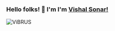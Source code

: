 ### Hello folks! 👋 I'm I'm [Vishal Sonar!](https://vibrus.github.io/PF/)
<p align="left"> <img src="https://komarev.com/ghpvc/?username=ViBRUS&label=Views&color=blue&style=plastic" alt="ViBRUS" /> </p>
<!--
**ViBRUS/ViBRUS** is a ✨ _special_ ✨ repository because its `README.md` (this file) appears on your GitHub profile.

Here are some ideas to get you started:

- 🤔 I’m looking for help with ...
- 💬 Ask me about ...

-->

- 🔭 I’m currently working on developing my profile.
- 🌱 I’m currently learning python programming
- 👯 I’m looking to collaborate on [LinkedIn!](https://www.linkedin.com/in/vibrus/)
- 📫 How to reach me: Twitter - [!@ViBRUS7](https://twitter.com/ViBRUS7) , LinkedIn- [!@Vishal Sonar](https://www.linkedin.com/in/vibrus/)
- 😄 Pronouns: He/His
- ⚡ Fun fact: Almost any powered with electricity needs to be coded. Can you imagine?!

[![Vishal's Github Stats](https://github-readme-stats.vercel.app/api?username=ViBRUS)](https://github.com/anuraghazra/github-readme-stats)
